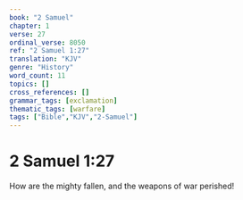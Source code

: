 ```yaml
---
book: "2 Samuel"
chapter: 1
verse: 27
ordinal_verse: 8050
ref: "2 Samuel 1:27"
translation: "KJV"
genre: "History"
word_count: 11
topics: []
cross_references: []
grammar_tags: [exclamation]
thematic_tags: [warfare]
tags: ["Bible","KJV","2-Samuel"]
---
```


# 2 Samuel 1:27

How are the mighty fallen, and the weapons of war perished!
